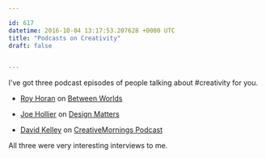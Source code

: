 ```yaml
---

id: 617
datetime: 2016-10-04 13:17:53.207628 +0000 UTC
title: "Podcasts on Creativity"
draft: false


---
```


I've got three podcast episodes of people talking about #creativity for you.

 - [Roy Horan](https://soundcloud.com/mikewalsh/roy-horan) on [Between Worlds](http://www.mike-walsh.com/betweenworlds)

 - [Joe Hollier](http://designobserver.com/feature/joe-hollier/39386) on [Design Matters](http://www.debbiemillman.com/designmatters/)

 - [David Kelley](https://creativemornings.com/podcast/episodes/david-kelley) on [CreativeMornings Podcast](https://creativemornings.com/podcast)

All three were very interesting interviews to me.
